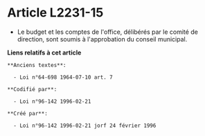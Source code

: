 # Article L2231-15

- Le budget et les comptes de l'office, délibérés par le comité de direction, sont soumis à l'approbation du conseil
municipal.

**Liens relatifs à cet article**

	**Anciens textes**:

	  - Loi n°64-698 1964-07-10 art. 7

	**Codifié par**:

	  - Loi n°96-142 1996-02-21

	**Créé par**:

	  - Loi n°96-142 1996-02-21 jorf 24 février 1996
